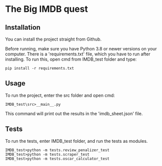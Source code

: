 # The Big IMDB quest


## Installation

You can install the project straight from Github.

Before running, make sure you have Python 3.8 or newer versions on your computer.
There is a 'requirements.txt' file, which you have to run after installing.
To run this, open cmd from IMDB_test folder and type:

```
pip install -r requirements.txt
```

## Usage

To run the project, enter the src folder and open cmd:

```
IMDB_test\src>__main__.py
```

This command will print out the results in the 'imdb_sheet.json' file.

## Tests

To run the tests, enter IMDB_test folder, and run the tests as modules.

```
IMDB_test>python -m tests.review_penalizer_test
IMDB_test>python -m tests.scraper_test
IMDB_test>python -m tests.oscar_calculator_test
```



